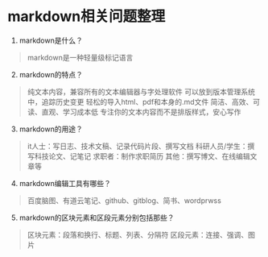 # markdown相关问题整理
1. markdown是什么？
 > markdown是一种轻量级标记语言
2. markdown的特点？
 > 纯文本内容，兼容所有的文本编辑器与字处理软件
 > 可以放到版本管理系统中，追踪历史变更
 > 轻松的导入html、pdf和本身的.md文件
 > 简洁、高效、可读、直观、学习成本低
 > 专注你的文本内容而不是排版样式，安心写作
3. markdown的用途？
 > it人士：写日志、技术文稿、记录代码片段、撰写文档
 > 科研人员/学生：撰写科技论文、记笔记
 > 求职者：制作求职简历
 > 其他：撰写博文、在线编辑文章等
4. markdown编辑工具有哪些？
 > 百度脑图、有道云笔记、github、gitblog、简书、wordprwss
5. markdown的区块元素和区段元素分别包括那些？
 > 区块元素：段落和换行、标题、列表、分隔符
 > 区段元素：连接、强调、图片

